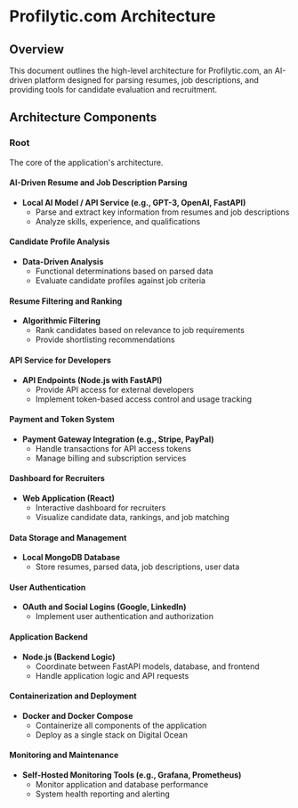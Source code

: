 # Profilytic.com Architecture

## Overview
This document outlines the high-level architecture for Profilytic.com, an AI-driven platform designed for parsing resumes, job descriptions, and providing tools for candidate evaluation and recruitment.

## Architecture Components

### Root
The core of the application's architecture.

#### AI-Driven Resume and Job Description Parsing
- **Local AI Model / API Service (e.g., GPT-3, OpenAI, FastAPI)**
  - Parse and extract key information from resumes and job descriptions
  - Analyze skills, experience, and qualifications

#### Candidate Profile Analysis
- **Data-Driven Analysis**
  - Functional determinations based on parsed data
  - Evaluate candidate profiles against job criteria

#### Resume Filtering and Ranking
- **Algorithmic Filtering**
  - Rank candidates based on relevance to job requirements
  - Provide shortlisting recommendations

#### API Service for Developers
- **API Endpoints (Node.js with FastAPI)**
  - Provide API access for external developers
  - Implement token-based access control and usage tracking

#### Payment and Token System
- **Payment Gateway Integration (e.g., Stripe, PayPal)**
  - Handle transactions for API access tokens
  - Manage billing and subscription services

#### Dashboard for Recruiters
- **Web Application (React)**
  - Interactive dashboard for recruiters
  - Visualize candidate data, rankings, and job matching

#### Data Storage and Management
- **Local MongoDB Database**
  - Store resumes, parsed data, job descriptions, user data

#### User Authentication
- **OAuth and Social Logins (Google, LinkedIn)**
  - Implement user authentication and authorization

#### Application Backend
- **Node.js (Backend Logic)**
  - Coordinate between FastAPI models, database, and frontend
  - Handle application logic and API requests

#### Containerization and Deployment
- **Docker and Docker Compose**
  - Containerize all components of the application
  - Deploy as a single stack on Digital Ocean

#### Monitoring and Maintenance
- **Self-Hosted Monitoring Tools (e.g., Grafana, Prometheus)**
  - Monitor application and database performance
  - System health reporting and alerting
